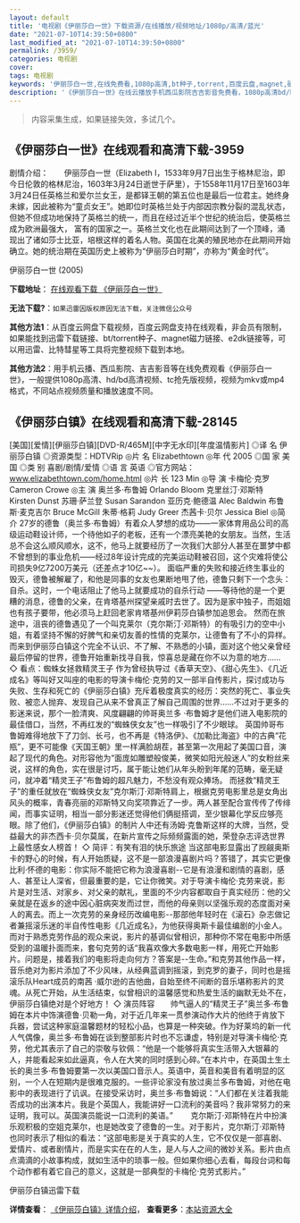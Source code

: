 ```yaml
---
layout: default
title: '电视剧《伊丽莎白一世》下载资源/在线播放/视频地址/1080p/高清/蓝光'
date: "2021-07-10T14:39:50+0800"
last_modified_at: "2021-07-10T14:39:50+0800"
permalink: /3959/
categories: 电视剧
cover:
tags: 电视剧
keywords: '伊丽莎白一世,在线免费看,1080p高清,bt种子,torrent,百度云盘,magnet,磁力链,迅雷下载资源'
description: '《伊丽莎白一世》在线云播放手机西瓜影院吉吉影音免费看，1080p高清bd/hd未删减完整版和tc抢先枪版，mkv/mp4格式，附带bt/torrent种子、magnet/磁力链、百度云盘、网盘资源迅雷下载链接'
---
```


>内容采集生成，如果链接失效，多试几个。


## 《伊丽莎白一世》在线观看和高清下载-3959

剧情介绍：　　伊丽莎白一世（Elizabeth I，1533年9月7日出生于格林尼治，即今日伦敦的格林尼治，1603年3月24日逝世于萨里），于1558年11月17日至1603年3月24日任英格兰和爱尔兰女王，是都铎王朝的第五位也是最后一位君主。她终身未嫁，因此被称为“童贞女王”。她即位时英格兰处于内部因宗教分裂的混乱状态，但她不但成功地保持了英格兰的统一，而且在经过近半个世纪的统治后，使英格兰成为欧洲最强大， 富有的国家之一。英格兰文化也在此期间达到了一个顶峰，涌现出了诸如莎士比亚，培根这样的着名人物。英国在北美的殖民地亦在此期间开始确立。她的统治期在英国历史上被称为“伊丽莎白时期”，亦称为“黄金时代”。


伊丽莎白一世 (2005)

**下载地址**： [在线观看下载 《伊丽莎白一世》](https://www.btbtdy.me/btdy/dy9753.html) 


**无法下载?**：`如果迅雷因版权原因无法下载，关注微信公众号 `

**其他方法1**：从百度云网盘下载视频，百度云网盘支持在线观看，非会员有限制，如果能找到迅雷下载链接、bt/torrent种子、magnet磁力链接、e2dk链接等，可以用迅雷、比特彗星等工具将完整视频下载到本地。

**其他方法2**：用手机云播、西瓜影院、吉吉影音等在线免费观看《伊丽莎白一世》，一般提供1080p高清、hd/bd高清视频、tc抢先版视频，视频为mkv或mp4格式，不同站点视频质量和播放速度不同。


## 《伊丽莎白镇》在线观看和高清下载-28145

[美国][爱情][伊丽莎白镇][DVD-R/465M][中字无水印][年度温情影片] ◎译 名 伊丽莎白镇 ◎资源类型：HDTVRip ◎片 名 Elizabethtown ◎年 代 2005 ◎国 家 美国 ◎类 别 喜剧/剧情/爱情 ◎语 言 英语 ◎官方网站：www.elizabethtown.com/home.html ◎片 长 123 Min ◎导 演 卡梅伦·克罗 Cameron Crowe ◎主 演 奥兰多·布鲁姆 Orlando Bloom 克里丝汀·邓斯特 Kirsten Dunst 苏珊·萨兰登 Susan Sarandon 亚历克·鲍德温 Alec Baldwin 布鲁斯·麦克吉尔 Bruce McGill 朱蒂·格莉 Judy Greer 杰茜卡·贝尔 Jessica Biel ◎简 介 27岁的德鲁（奥兰多·布鲁姆）有着众人梦想的成功——一家体育用品公司的高级运动鞋设计师，一个待他如子的老板，还有一个漂亮美艳的女朋友。当然，生活总不会这么顺风顺水，这不，他马上就要经历了一次我们大部分人甚至在噩梦中都不曾想到的事业危机——经过8年设计完成的完美运动鞋被召回，这个灾难将使公司损失9亿7200万美元（还差点才10亿~~）。 面临严重的失败和接近终生事业的毁灭，德鲁被解雇了，和他是同事的女友也果断地甩了他，德鲁只剩下一个念头：自杀。这时，一个电话阻止了他马上就要成功的自杀行动 ——等待他的是一个更糟的消息，德鲁的父亲，在肯塔基州探望亲戚时去世了。因为是家中独子，而姐姐也有孩子要带，他必须马上赶回老家肯塔基州伊莉莎白镇参加追思会。 然而在旅途中，沮丧的德鲁遇见了一个叫克莱尔（克尔斯汀·邓斯特）的有吸引力的空中小姐，有着坚持不懈的好脾气和亲切友善的性情的克莱尔，让德鲁有了不小的异样。而来到伊丽莎白镇这个完全不认识、不了解、不熟悉的小镇，面对这个他父亲曾经最后停留的世界，德鲁开始重新找寻自我，惊喜总是藏在你不以为意的地方…… ◇ 看点：蜘蛛女拯救精灵王子 作为曾经执导过《香草天空》、《甜心先生》、《几近成名》等叫好又叫座的电影的导演卡梅伦·克劳的又一部半自传影片，探讨成功与失败、生存和死亡的《伊丽莎白镇》充斥着极度真实的经历：突然的死亡、事业失败、被恋人抛弃、发现自己从来不曾真正了解自己周围的世界……不过对于更多的影迷来说，那个一脸清爽、风度翩翩的帅哥奥兰多 ·布鲁姆才是他们进入电影院的最佳借口，当然，不再红发的“蜘蛛侠女友”也一样吸引了不少眼球。 英国帅哥布鲁姆难得地放下了刀剑、长弓，也不再是《特洛伊》、《加勒比海盗》中的古典“花瓶”，更不可能像《天国王朝》里一样满脸胡茬，甚至第一次用起了美国口音，演起了现代的角色。对形容他为“面庞如雕塑般俊美，微笑如阳光般迷人”的女粉丝来说，这样的角色，实在很是讨巧，属于能让她们从年头盼到年尾的范畴，毫无疑问，就冲着“精灵王子”布鲁姆的超凡魅力，不愁没有观众捧场。 而拯救“精灵王子”的重任就放在“蜘蛛侠女友”克尔斯汀·邓斯特肩上，根据克劳电影里总是女角出风头的概率，青春亮丽的邓斯特又向奖项靠近了一步。两人甚至配合宣传传了传绯闻，而事实证明，相当一部分影迷还觉得他们俩挺搭调，至少银幕化学反应够亮眼。除了他们，《伊丽莎白镇》的制片人中还有汤姆·克鲁斯这样的大牌，当然，受益最大的非杰西卡·贝尔莫属，在新片宣传之际频频露面的她，荣登杂志评选世界上最性感女人榜首！ ◇ 简评：有笑有泪的快乐旅途 当这部电影显露出了觊觎奥斯卡的野心的时候，有人开始质疑，这不是一部浪漫喜剧片吗？答错了，其实它更像比利·怀德的电影：你实际不能把它称为浪漫喜剧--它是有浪漫和剧情的喜剧，感人、甚至让人深省，但最重要的是，它让你微笑。对于导演卡梅伦·克劳来说，影片是对生活、对家乡、对父亲的献礼，里面的不少内容都取自于真实经历：他的父亲就是在返乡的途中因心脏病突发而过世，而他的母亲则以坚强乐观的态度面对亲人的离去。而上一次克劳的亲身经历改编电影--那部他年轻时在《滚石》杂志做记者兼摇滚乐迷的半自传性电影《几近成名》，为他获得奥斯卡最佳编剧的小金人。 而对于熟悉克劳作品的观众来说，影片的基调似曾相识，那种你不常在电影中所感受到的温暖扑面而来，套句克劳的话“我喜欢像大多数电影一样，用死亡开始影片。问题是，接着我们的电影将走向何方？答案是--生命。”和克劳其他作品一样，音乐绝对为影片添加了不少风味，从经典蓝调到摇滚，到克罗的妻子，同时也是摇滚乐队Heart成员的南茜 ·威尔逊的吉他曲，自始至终不间断的音乐堪称影片的灵魂。从死亡开始，从生活结束，似曾相识的温馨感觉和热爱生活的幽默无处不在，伊丽莎白镇绝对是个好地方！ ◇ 演员阵容　　帅气逼人的“精灵王子”奥兰多·布鲁姆在本片中饰演德鲁·贝勒一角，对于近几年来一贯参演动作大片的他终于肯放下兵器，尝试这种家庭温馨题材的轻松小品，也算是一种突破。作为好莱坞的新一代人气偶像，奥兰多·布鲁姆在谈到整部影片时也不忘谦虚，特别是对导演卡梅伦·克劳，他尤其表示了自己的崇敬与钦佩：“他是一个能够将真实生活带入大银幕的人，并能看起来如此逼真，令人在大笑的同时感到心碎。”在本片中，在英国土生土长的奥兰多·布鲁姆要第一次以美国口音示人。英语中，英音和美音有着明显的区别，一个人在短期内是很难克服的。一些评论家没有放过奥兰多布鲁姆，对他在电影中的表现进行了讥讽。在接受采访时，奥兰多·布鲁姆说：“人们都在关注着我能否成功的出演本片。我是个英国人，我能讲好一口流利的美音吗？我非常努力的来证明，我可以。英国演员能说一口流利的美语。” 　　克尔斯汀·邓斯特在片中扮演乐观积极的空姐克莱尔，也是她改变了德鲁的一生。对于影片，克尔斯汀·邓斯特也同时表示了相似的看法：“这部电影是关于真实的人生，它不仅仅是一部喜剧、爱情片、或者剧情片，而是实实在在的人生，是人与人之间的微妙关系。影片由点点滴滴的小故事构成，就如生活中的琐事一般。但如果你细心去看，每段台词和每个动作都有着它自己的意义，这就是一部典型的卡梅伦·克劳式影片。”


伊丽莎白镇迅雷下载

**详情查看**： [《伊丽莎白镇》详情介绍](/movie/28145/)， **查看更多**：[本站资源大全](/movie/t/all/)

